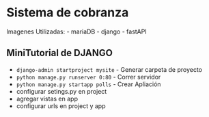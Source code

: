 # Sistema de cobranza

Imagenes Utilizadas:
    - mariaDB
    - django
    - fastAPI

## MiniTutorial de DJANGO
- `django-admin startproject mysite` - Generar carpeta de proyecto
- `python manage.py runserver 0:80` - Correr servidor
- `python manage.py startapp polls` - Crear Apliación
- configurar setings.py en project
- agregar vistas en app
- configurar urls en project y app